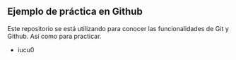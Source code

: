 ## Ejemplo de práctica en Github ##
Este repositorio se está utilizando para conocer las funcionalidades de Git y Github. Así como para practicar.

- iucu0